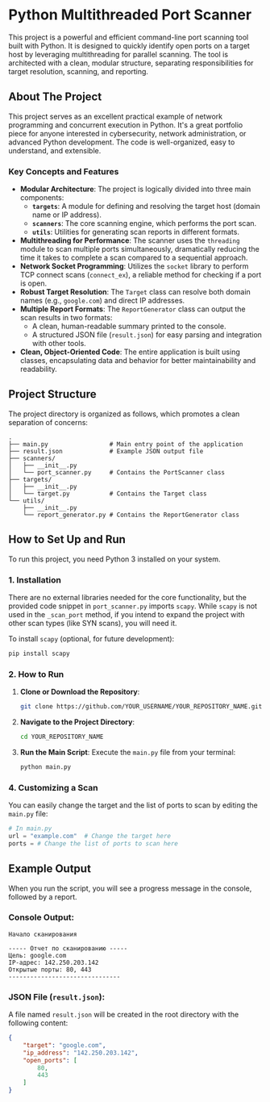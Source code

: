 # Python Multithreaded Port Scanner

This project is a powerful and efficient command-line port scanning tool built with Python. It is designed to quickly identify open ports on a target host by leveraging multithreading for parallel scanning. The tool is architected with a clean, modular structure, separating responsibilities for target resolution, scanning, and reporting.

## About The Project

This project serves as an excellent practical example of network programming and concurrent execution in Python. It's a great portfolio piece for anyone interested in cybersecurity, network administration, or advanced Python development. The code is well-organized, easy to understand, and extensible.

### Key Concepts and Features

*   **Modular Architecture**: The project is logically divided into three main components:
    *   **`targets`**: A module for defining and resolving the target host (domain name or IP address).
    *   **`scanners`**: The core scanning engine, which performs the port scan.
    *   **`utils`**: Utilities for generating scan reports in different formats.
*   **Multithreading for Performance**: The scanner uses the `threading` module to scan multiple ports simultaneously, dramatically reducing the time it takes to complete a scan compared to a sequential approach.
*   **Network Socket Programming**: Utilizes the `socket` library to perform TCP connect scans (`connect_ex`), a reliable method for checking if a port is open.
*   **Robust Target Resolution**: The `Target` class can resolve both domain names (e.g., `google.com`) and direct IP addresses.
*   **Multiple Report Formats**: The `ReportGenerator` class can output the scan results in two formats:
    *   A clean, human-readable summary printed to the console.
    *   A structured JSON file (`result.json`) for easy parsing and integration with other tools.
*   **Clean, Object-Oriented Code**: The entire application is built using classes, encapsulating data and behavior for better maintainability and readability.

## Project Structure

The project directory is organized as follows, which promotes a clean separation of concerns:

```
.
├── main.py                 # Main entry point of the application
├── result.json             # Example JSON output file
├── scanners/
│   ├── __init__.py
│   └── port_scanner.py     # Contains the PortScanner class
├── targets/
│   ├── __init__.py
│   └── target.py           # Contains the Target class
└── utils/
    ├── __init__.py
    └── report_generator.py # Contains the ReportGenerator class
```

## How to Set Up and Run

To run this project, you need Python 3 installed on your system.

### 1. Installation

There are no external libraries needed for the core functionality, but the provided code snippet in `port_scanner.py` imports `scapy`. While `scapy` is not used in the `_scan_port` method, if you intend to expand the project with other scan types (like SYN scans), you will need it.

To install `scapy` (optional, for future development):
```sh
pip install scapy
```

### 2. How to Run

1.  **Clone or Download the Repository**:
    ```sh
    git clone https://github.com/YOUR_USERNAME/YOUR_REPOSITORY_NAME.git
    ```
2.  **Navigate to the Project Directory**:
    ```sh
    cd YOUR_REPOSITORY_NAME
    ```
3.  **Run the Main Script**:
    Execute the `main.py` file from your terminal:
    ```sh
    python main.py
    ```

### 4. Customizing a Scan

You can easily change the target and the list of ports to scan by editing the `main.py` file:

```python
# In main.py
url = "example.com"  # Change the target here
ports = # Change the list of ports to scan here
```

## Example Output

When you run the script, you will see a progress message in the console, followed by a report.

### Console Output:

```
Начало сканирования

----- Отчет по сканированию -----
Цель: google.com
IP-адрес: 142.250.203.142
Открытые порты: 80, 443
-------------------------------
```

### JSON File (`result.json`):
A file named `result.json` will be created in the root directory with the following content:

```json
{
    "target": "google.com",
    "ip_address": "142.250.203.142",
    "open_ports": [
        80,
        443
    ]
}
```
```
